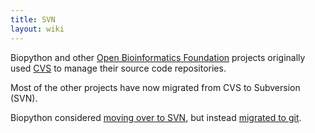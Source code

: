 ```yaml
---
title: SVN
layout: wiki
---
```


Biopython and other [Open Bioinformatics
Foundation](http://open-bio.org) projects originally used
[CVS](CVS "wikilink") to manage their source code repositories.

Most of the other projects have now migrated from CVS to Subversion
(SVN).

Biopython considered [moving over to
SVN](Subversion_migration "wikilink"), but instead [migrated to
git](GitMigration "wikilink").
